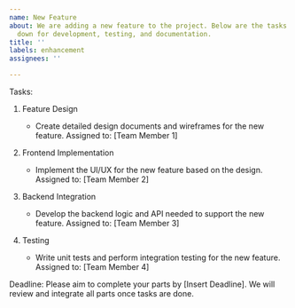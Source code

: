 ```yaml
---
name: New Feature
about: We are adding a new feature to the project. Below are the tasks to break it
  down for development, testing, and documentation.
title: ''
labels: enhancement
assignees: ''

---
```


Tasks:
1. Feature Design
    * Create detailed design documents and wireframes for the new feature.
Assigned to: [Team Member 1]

2. Frontend Implementation
    * Implement the UI/UX for the new feature based on the design.
Assigned to: [Team Member 2]

3. Backend Integration
    * Develop the backend logic and API needed to support the new feature.
Assigned to: [Team Member 3]

4. Testing
    * Write unit tests and perform integration testing for the new feature.
Assigned to: [Team Member 4]

Deadline:
Please aim to complete your parts by [Insert Deadline]. We will review and integrate all parts once tasks are done.

